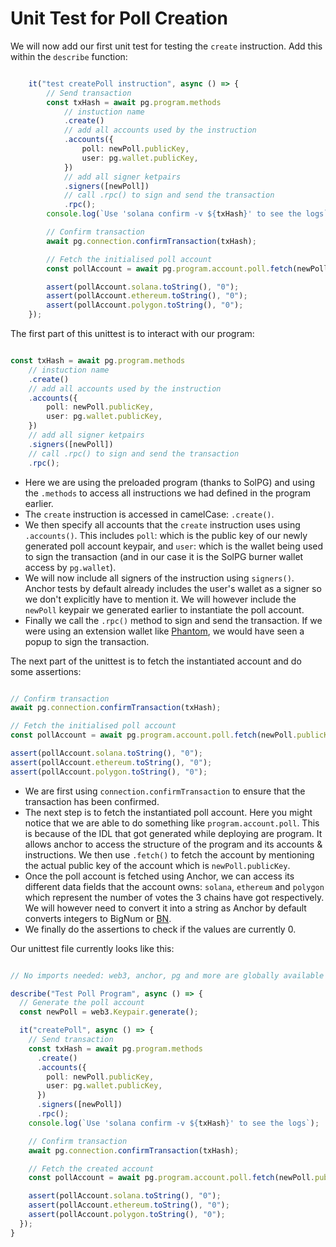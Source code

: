 # Unit Test for Poll Creation

We will now add our first unit test for testing the `create` instruction. Add this within the `describe` function:
```ts

    it("test createPoll instruction", async () => {
        // Send transaction
        const txHash = await pg.program.methods
            // instuction name
            .create()
            // add all accounts used by the instruction
            .accounts({
                poll: newPoll.publicKey,
                user: pg.wallet.publicKey,
            })
            // add all signer ketpairs
            .signers([newPoll])
            // call .rpc() to sign and send the transaction
            .rpc();
        console.log(`Use 'solana confirm -v ${txHash}' to see the logs`);

        // Confirm transaction
        await pg.connection.confirmTransaction(txHash);

        // Fetch the initialised poll account
        const pollAccount = await pg.program.account.poll.fetch(newPoll.publicKey);

        assert(pollAccount.solana.toString(), "0");
        assert(pollAccount.ethereum.toString(), "0");
        assert(pollAccount.polygon.toString(), "0");
    });

```

The first part of this unittest is to interact with our program:
```ts

const txHash = await pg.program.methods
    // instuction name
    .create()
    // add all accounts used by the instruction
    .accounts({
        poll: newPoll.publicKey,
        user: pg.wallet.publicKey,
    })
    // add all signer ketpairs
    .signers([newPoll])
    // call .rpc() to sign and send the transaction
    .rpc();

```
- Here we are using the preloaded program (thanks to SolPG) and using the `.methods` to access all instructions we had defined in the program earlier.
- The `create` instruction is accessed in camelCase: `.create()`.
- We then specify all accounts that the `create` instruction uses using `.accounts()`. This includes `poll`: which is the public key of our newly generated poll account keypair, and `user`: which is the wallet being used to sign the transaction (and in our case it is the SolPG burner wallet access by `pg.wallet`).
- We will now include all signers of the instruction using `signers()`. Anchor tests by default already includes the user's wallet as a signer so we don't explicitly have to mention it. We will however include the `newPoll` keypair we generated earlier to instantiate the poll account.
- Finally we call the `.rpc()` method to sign and send the transaction. If we were using an extension wallet like [Phantom](https://phantom.app/), we would have seen a popup to sign the transaction.

The next part of the unittest is to fetch the instantiated account and do some assertions:
```ts

// Confirm transaction
await pg.connection.confirmTransaction(txHash);

// Fetch the initialised poll account
const pollAccount = await pg.program.account.poll.fetch(newPoll.publicKey);

assert(pollAccount.solana.toString(), "0");
assert(pollAccount.ethereum.toString(), "0");
assert(pollAccount.polygon.toString(), "0");

```

- We are first using `connection.confirmTransaction` to ensure that the transaction has been confirmed.
- The next step is to fetch the instantiated poll account. Here you might notice that we are able to do something like `program.account.poll`. This is because of the IDL that got generated while deploying are program. It allows anchor to access the structure of the program and its accounts & instructions. We then use `.fetch()` to fetch the account by mentioning the actual public key of the account which is `newPoll.publicKey`.
- Once the poll account is fetched using Anchor, we can access its different data fields that the account owns: `solana`, `ethereum` and `polygon` which represent the number of votes the 3 chains have got respectively. We will however need to convert it into a string as Anchor by default converts integers to BigNum or [BN](https://github.com/indutny/bn.js/).
- We finally do the assertions to check if the values are currently 0.

Our unittest file currently looks like this:

```ts

// No imports needed: web3, anchor, pg and more are globally available

describe("Test Poll Program", async () => {
  // Generate the poll account
  const newPoll = web3.Keypair.generate();

  it("createPoll", async () => {
    // Send transaction
    const txHash = await pg.program.methods
      .create()
      .accounts({
        poll: newPoll.publicKey,
        user: pg.wallet.publicKey,
      })
      .signers([newPoll])
      .rpc();
    console.log(`Use 'solana confirm -v ${txHash}' to see the logs`);

    // Confirm transaction
    await pg.connection.confirmTransaction(txHash);

    // Fetch the created account
    const pollAccount = await pg.program.account.poll.fetch(newPoll.publicKey);

    assert(pollAccount.solana.toString(), "0");
    assert(pollAccount.ethereum.toString(), "0");
    assert(pollAccount.polygon.toString(), "0");
  });
}

```

